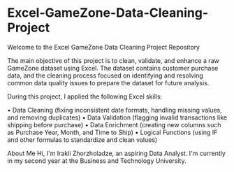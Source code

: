 # Excel-GameZone-Data-Cleaning-Project

Welcome to the Excel GameZone Data Cleaning Project Repository

The main objective of this project is to clean, validate, and enhance a raw GameZone dataset using Excel. The dataset contains customer purchase data, and the cleaning process focused on identifying and resolving common data quality issues to prepare the dataset for future analysis.

During this project, I applied the following Excel skills:

• Data Cleaning (fixing inconsistent date formats, handling missing values, and removing duplicates)
• Data Validation (flagging invalid transactions like shipping before purchase)
• Data Enrichment (creating new columns such as Purchase Year, Month, and Time to Ship)
• Logical Functions (using IF and other formulas to standardize and clean values)

About Me
Hi, I'm Irakli Zhorzholadze, an aspiring Data Analyst.
I'm currently in my second year at the Business and Technology University.
